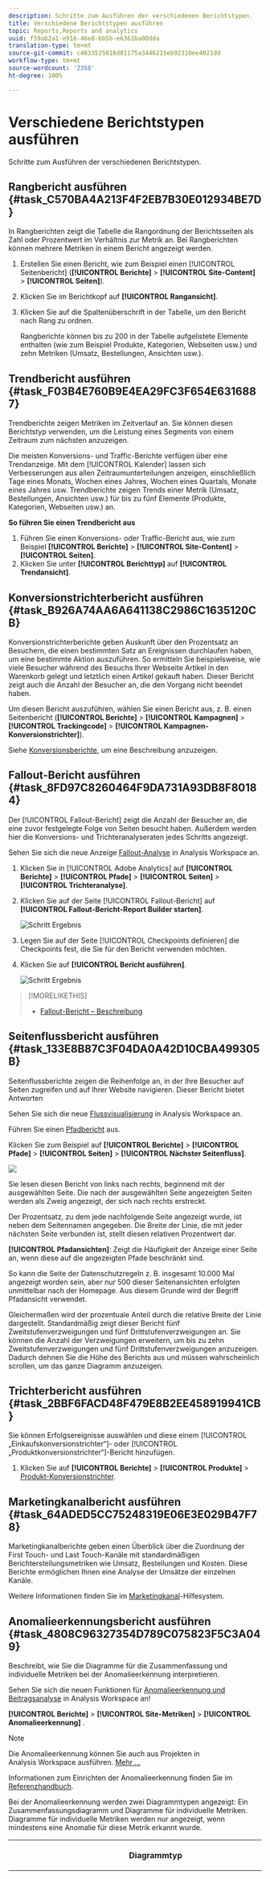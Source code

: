 ```yaml
---
description: Schritte zum Ausführen der verschiedenen Berichtstypen.
title: Verschiedene Berichtstypen ausführen
topic: Reports,Reports and analytics
uuid: f59ab2a1-e916-46e8-bb5b-e6361ba00dda
translation-type: tm+mt
source-git-commit: c4833525816d81175a3446215eb92310ee4021dd
workflow-type: tm+mt
source-wordcount: '2358'
ht-degree: 100%

---
```



# Verschiedene Berichtstypen ausführen

Schritte zum Ausführen der verschiedenen Berichtstypen.


## Rangbericht ausführen {#task_C570BA4A213F4F2EB7B30E012934BE7D}

In Rangberichten zeigt die Tabelle die Rangordnung der Berichtsseiten als Zahl oder Prozentwert im Verhältnis zur Metrik an. Bei Rangberichten können mehrere Metriken in einem Bericht angezeigt werden.

<!-- 

t_reports_ranked.xml

 -->

1. Erstellen Sie einen Bericht, wie zum Beispiel einen [!UICONTROL Seitenbericht] (**[!UICONTROL Berichte]** > **[!UICONTROL Site-Content]** > **[!UICONTROL Seiten]**).
1. Klicken Sie im Berichtkopf auf **[!UICONTROL Rangansicht]**.
1. Klicken Sie auf die Spaltenüberschrift in der Tabelle, um den Bericht nach Rang zu ordnen.

   Rangberichte können bis zu 200 in der Tabelle aufgelistete Elemente enthalten (wie zum Beispiel Produkte, Kategorien, Webseiten usw.) und zehn Metriken (Umsatz, Bestellungen, Ansichten usw.).

## Trendbericht ausführen {#task_F03B4E760B9E4EA29FC3F654E6316887}

Trendberichte zeigen Metriken im Zeitverlauf an. Sie können diesen Berichtstyp verwenden, um die Leistung eines Segments von einem Zeitraum zum nächsten anzuzeigen.

<!-- 

t_reports_trended.xml

 -->

Die meisten Konversions- und Traffic-Berichte verfügen über eine Trendanzeige. Mit dem [!UICONTROL Kalender] lassen sich Verbesserungen aus allen Zeitraumunterteilungen anzeigen, einschließlich Tage eines Monats, Wochen eines Jahres, Wochen eines Quartals, Monate eines Jahres usw. Trendberichte zeigen Trends einer Metrik (Umsatz, Bestellungen, Ansichten usw.) für bis zu fünf Elemente (Produkte, Kategorien, Webseiten usw.) an.

**So führen Sie einen Trendbericht aus**

1. Führen Sie einen Konversions- oder Traffic-Bericht aus, wie zum Beispiel **[!UICONTROL Berichte]** > **[!UICONTROL Site-Content]** > **[!UICONTROL Seiten]**.
1. Klicken Sie unter **[!UICONTROL Berichttyp]** auf **[!UICONTROL Trendansicht]**.

## Konversionstrichterbericht ausführen {#task_B926A74AA6A641138C2986C1635120CB}

Konversionstrichterberichte geben Auskunft über den Prozentsatz an Besuchern, die einen bestimmten Satz an Ereignissen durchlaufen haben, um eine bestimmte Aktion auszuführen. So ermitteln Sie beispielsweise, wie viele Besucher während des Besuchs Ihrer Webseite Artikel in den Warenkorb gelegt und letztlich einen Artikel gekauft haben. Dieser Bericht zeigt auch die Anzahl der Besucher an, die den Vorgang nicht beendet haben.

<!-- 

t_reports_conversion_funnel.xml

 -->

Um diesen Bericht auszuführen, wählen Sie einen Bericht aus, z. B. einen Seitenbericht (**[!UICONTROL Berichte]** > **[!UICONTROL Kampagnen]** > **[!UICONTROL Trackingcode]** > **[!UICONTROL Kampagnen-Konversionstrichter]**).

Siehe [Konversionsberichte](https://docs.adobe.com/content/help/de-DE/analytics/components/variables/dimensions-reports/reports-conversion.html), um eine Beschreibung anzuzeigen.

## Fallout-Bericht ausführen {#task_8FD97C8260464F9DA731A93DB8F80184}

Der [!UICONTROL Fallout-Bericht] zeigt die Anzahl der Besucher an, die eine zuvor festgelegte Folge von Seiten besucht haben. Außerdem werden hier die Konversions- und Trichteranalyseraten jedes Schritts angezeigt.

<!-- 

t_reports_fallout.xml

 -->

Sehen Sie sich die neue Anzeige [Fallout-Analyse](https://docs.adobe.com/content/help/de-DE/analytics/analyze/analysis-workspace/visualizations/fallout/fallout-flow.html) in Analysis Workspace an.

1. Klicken Sie in [!UICONTROL Adobe Analytics] auf **[!UICONTROL Berichte]** > **[!UICONTROL Pfade]** > **[!UICONTROL Seiten]** > **[!UICONTROL Trichteranalyse]**.
1. Klicken Sie auf der Seite [!UICONTROL Fallout-Bericht] auf **[!UICONTROL Fallout-Bericht-Report Builder starten]**.

   ![Schritt Ergebnis](assets/fallout_add_items.png)

1. Legen Sie auf der Seite [!UICONTROL Checkpoints definieren] die Checkpoints fest, die Sie für den Bericht verwenden möchten.
1. Klicken Sie auf **[!UICONTROL Bericht ausführen]**.

   ![Schritt Ergebnis](assets/fallout_report.png)

>[!MORELIKETHIS]
>
>* [Fallout-Bericht – Beschreibung](https://docs.adobe.com/content/help/de-DE/analytics/components/variables/dimensions-reports/reports-fallout.html)


## Seitenflussbericht ausführen {#task_133E8B87C3F04DA0A42D10CBA499305B}

Seitenflussberichte zeigen die Reihenfolge an, in der Ihre Besucher auf Seiten zugreifen und auf Ihrer Website navigieren. Dieser Bericht bietet Antworten

Sehen Sie sich die neue [Flussvisualisierung](https://docs.adobe.com/content/help/de-DE/analytics/analyze/analysis-workspace/visualizations/fallout/fallout-flow.html) in Analysis Workspace an.

Führen Sie einen [Pfadbericht](https://docs.adobe.com/content/help/de-DE/analytics/components/variables/dimensions-reports/reports-paths.html) aus.

Klicken Sie zum Beispiel auf **[!UICONTROL Berichte]** > **[!UICONTROL Pfade]** > **[!UICONTROL Seiten]** > **[!UICONTROL Nächster Seitenfluss]**.

![](assets/page_flow.png)

Sie lesen diesen Bericht von links nach rechts, beginnend mit der ausgewählten Seite. Die nach der ausgewählten Seite angezeigten Seiten werden als Zweig angezeigt, der sich nach rechts erstreckt.

Der Prozentsatz, zu dem jede nachfolgende Seite angezeigt wurde, ist neben dem Seitennamen angegeben. Die Breite der Linie, die mit jeder nächsten Seite verbunden ist, stellt diesen relativen Prozentwert dar.

**[!UICONTROL Pfadansichten]**: Zeigt die Häufigkeit der Anzeige einer Seite an, wenn diese auf die angezeigten Pfade beschränkt sind.

So kann die Seite der Datenschutzregeln z. B. insgesamt 10.000 Mal angezeigt worden sein, aber nur 500 dieser Seitenansichten erfolgten unmittelbar nach der Homepage. Aus diesem Grunde wird der Begriff Pfadansicht verwendet.

Gleichermaßen wird der prozentuale Anteil durch die relative Breite der Linie dargestellt. Standardmäßig zeigt dieser Bericht fünf Zweitstufenverzweigungen und fünf Drittstufenverzweigungen an. Sie können die Anzahl der Verzweigungen erweitern, um bis zu zehn Zweitstufenverzweigungen und fünf Drittstufenverzweigungen anzuzeigen. Dadurch dehnen Sie die Höhe des Berichts aus und müssen wahrscheinlich scrollen, um das ganze Diagramm anzuzeigen.

## Trichterbericht ausführen {#task_2BBF6FACD48F479E8B2EE458919941CB}

Sie können Erfolgsereignisse auswählen und diese einem [!UICONTROL „Einkaufskonversionstrichter“]- oder [!UICONTROL „Produktkonversionstrichter“]-Bericht hinzufügen.

<!-- 

t_reports_funnel.xml

 -->

1. Klicken Sie auf **[!UICONTROL Berichte]** > **[!UICONTROL Produkte]** > [Produkt-Konversionstrichter](https://docs.adobe.com/content/help/de-DE/analytics/components/variables/dimensions-reports/reports-conversion-funnel.html).

## Marketingkanalbericht ausführen {#task_64ADED5CC75248319E06E3E029B47F78}

Marketingkanalberichte geben einen Überblick über die Zuordnung der First Touch- und Last Touch-Kanäle mit standardmäßigen Berichterstellungsmetriken wie Umsatz, Bestellungen und Kosten. Diese Berichte ermöglichen Ihnen eine Analyse der Umsätze der einzelnen Kanäle.

<!-- 

t_reports_marketing_channel.xml

 -->

Weitere Informationen finden Sie im [Marketingkanal](/help/components/c-marketing-channels/analyze-mc.md)-Hilfesystem.

## Anomalieerkennungsbericht ausführen {#task_4808C96327354D789C075823F5C3A049}

Beschreibt, wie Sie die Diagramme für die Zusammenfassung und individuelle Metriken bei der Anomalieerkennung interpretieren.

<!-- 

t_anomaly_view.xml

 -->

Sehen Sie sich die neuen Funktionen für [Anomalieerkennung und Beitragsanalyse](https://docs.adobe.com/content/help/de-DE/analytics/analyze/analysis-workspace/virtual-analyst/anomaly-detection/anomaly-detection.html) in Analysis Workspace an!

**[!UICONTROL Berichte]** > **[!UICONTROL Site-Metriken]** > **[!UICONTROL Anomalieerkennung]** .

>[!NOTE]
>
>Die Anomalieerkennung können Sie auch aus Projekten in Analysis Workspace ausführen. [Mehr …](https://docs.adobe.com/content/help/de-DE/analytics/analyze/analysis-workspace/virtual-analyst/anomaly-detection/anomaly-detection.html)

Informationen zum Einrichten der Anomalieerkennung finden Sie im [Referenzhandbuch](https://docs.adobe.com/content/help/de-DE/analytics/analyze/reports-analytics/getting-started.html#Setting_up_Anomaly_Detection).

Bei der Anomalieerkennung werden zwei Diagrammtypen angezeigt: Ein Zusammenfassungsdiagramm und Diagramme für individuelle Metriken. Diagramme für individuelle Metriken werden nur angezeigt, wenn mindestens eine Anomalie für diese Metrik erkannt wurde.

<table id="table_88163CD8FC164342855D90D01F9C581A"> 
 <thead> 
  <tr> 
   <th colname="col1" class="entry"> <p>Diagrammtyp </p> </th> 
   <th colname="col2" class="entry"> <p>Funktion </p> </th> 
  </tr> 
 </thead>
 <tbody> 
  <tr> 
   <td colname="col1"> <p>Zusammenfassungsdiagramm </p> <p><img placement="break"  src="assets/ad_summary_chart.png" width="570px" id="image_1CD4C4770BAA43C4AD7CBB824AD41338" /> </p> </td> 
   <td colname="col2"> <p> 
     <ul id="ul_D26DA3024CD7468291369F549557B28A"> 
      <li id="li_1C22B6E02FFB479FB71EFAD89EB37A4E">Jedes Kästchen steht für eine Anomalie (pro Tag verfolgt), die einer Metrik unten entspricht. </li> 
      <li id="li_8FC587D3FF4E452D83263CC7A10B6675">Grüne Kästchen geben Anomalien oberhalb der Trendlinie und blaue Kästchen Anomalien unterhalb der Trendlinie an. </li> 
      <li id="li_25135AB691BF443599AF2A3A60E2E71A">Gibt das Ausmaß der Anomalie an: Je größer die Anomalie, desto dunkler die Farbe des Datenpunktes und desto größer der Abstand zur Trendlinie. </li> 
      <li id="li_0C42AFA8897D420D8AB1A5D0F65B3B3A">Durch Klicken auf individuelle Anomalien wird das individuelle Metrikdiagramm dieser Anomalie (unterhalb des Zusammenfassungsdiagramms) nach oben geholt. </li> 
      <li id="li_85C0F426952547B5A75D6BD31DE19CA5">Die Abweichungsprozentwerte (links neben dem Diagramm) werden wie folgt berechnet: 
       <ul id="ul_BEC0A88BFFAC4CF78BC9885FEB749694"> 
        <li id="li_1BAB2F50482745B69937DFAF1E09982E">Wenn die oberen Grenzen und der erwartete Wert identisch sind, beträgt die Abweichung in Prozent 100 % </li> 
        <li id="li_CA48064F5788448C8646CCE196161237">Andernfalls ist die Abweichung in Prozent ((Istwert – oberer Grenzwert) / (oberer Grenzwert – erwarteter Wert)) * 100 </li> 
        <li id="li_4090357A0D214BC7B1C3DE0615875554">Wenn die unteren Grenzen und der erwartete Wert identisch sind, beträgt die Abweichung in Prozent –100% </li> 
        <li id="li_EF694E1A4E874ECD94E1E8F7302E494F">Andernfalls ist die Abweichung in Prozent ((unterer Grenzwert – Istwert) / (erwarteter Wert – unterer Grenzwert)) * –100 </li> 
       </ul> </li> 
      <li id="li_5C05EF7023484CC993E96D63E842B65C">Durch Klicken auf <span class="uicontrol">Anzeigen Segmente</span> wird die Segmentschiene eingeblendet, die es Ihnen ermöglicht, Segmente auf einen Anomalieerkennungsbericht anzuwenden. <a href="https://docs.adobe.com/content/help/de-DE/analytics/components/segmentation/seg-home.html"  > Weitere Informationen</a> zur Segmentierung. </li> 
      <li id="li_1B41CABF13D1407886C68EE3BC201E60">Durch Klicken auf <span class="uicontrol">Metriken bearbeiten</span> können Sie Metriken auswählen und die Auswahl für Metriken aufheben, für die Sie Anomalien erkennen möchten. </li> 
     </ul> </p> </td> 
  </tr> 
  <tr> 
   <td colname="col1"> <p>Diagramm für individuelle Metrik </p> <p><img placement="break"  src="assets/metric_report.png" width="570px" id="image_5BBECFD91CF14478AA4761E6256BBCB9" /> </p> </td> 
   <td colname="col2"> <p> 
     <ul id="ul_739C5687013743A29B63089FDA763F45"> 
      <li id="li_456A0BDA4D4E46CE9CC1C3DBAA1E2220">Zeigt Anomaliedatenpunkte für individuelle Trendmetriken (einschließlich berechneter Metriken) als Punkte an. </li> 
      <li id="li_89FD847C65F04F48BCA7CD38D0EC51CD">Zeigt die aktuellste Anomalie oben an und sortiert sekundär nach Anzahl der Anomalien. </li> 
      <li id="li_98B97A9706DE4455B8D8850904CBDE03">Zeigt eine durchgehende Linie an, um die derzeit erfassten Istdaten anzugeben. Diese werden mit der Vorschau und der Fehlertoleranz verglichen, um zu bestimmen, ob Anomaliedatenpunkte vorliegen. </li> 
      <li id="li_0EEA38DDDC344BF3879430E67D74EB72">Zeigt eine gepunktete Linie an, die eine Vorschau basierend auf historischen Daten (also dem Schulungszeitraum) darstellt. </li> 
      <li id="li_035BD2725D004AEDB630BF8DFF4DA4F3">Zeigt die oberen und unteren 95 % Konfidenzintervalle/-grenzen grau schattiert an. </li> 
      <li id="li_021A3D1F2EDB4319B9B39620EF1C038A">Sie können individuelle Berichte aus- und einblenden, indem Sie neben dem Metriknamen auf die doppelten Pfeile nach oben bzw. unten klicken. </li> 
      <li id="li_722E4B9FC21047AC96D7B143197E293D">Ändert die Anzeigereihenfolge der Metrikdiagramme aufgrund von Drilldowns im Übersichtsbericht (siehe oben). </li> 
      <li id="li_A2441169B185475AA68A64F81E6E40B8">Sie können Diagramme anhand von Suchbegriffen, wie „Seite“ für alle seitenbezogenen Metriken, filtern. </li> 
      <li id="li_F1BBBFCA8E2A43C29658E4FCAA36C904">Sie können alle definierten Metriken oder nur diejenigen mit Anomalien anzeigen. </li> 
     </ul> </p> </td> 
  </tr> 
 </tbody> 
</table>

## Anomalieerkennung einrichten {#task_AF347B34F56E44A6AE70E019B6EB2F08}

Schritte zur Auswahl von Report Suites, Metriken und Schulungs-/Anzeigezeiträumen für die Anomalieerkennung.

<!-- 

t_anomaly_config.xml

 -->

Sie richten die Anomalieerkennung unabhängig für jede Report Suite ein.

1. Gehen Sie zu **[!UICONTROL Analysen > Berichte > Site-Metriken > Anomalieerkennung]**.
1. Wählen Sie die Report Suite, für die Sie die tägliche Anomalieerkennung verfolgen möchten. Um eine Liste der Report Suites anzuzeigen, klicken Sie auf das Dropdown-Menü der Report Suite-Auswahl.
1. Um die Metriken auszuwählen und/oder gefilterte Metriken zu definieren, klicken Sie oben rechts im Bildschirm auf **[!UICONTROL Metriken bearbeiten]**:  ![](assets/metrics_icon.png).

   Sie können Metriken aus der Liste mit allen Metriken (einschließlich berechneter Metriken) oder aus einer Liste mit verfolgten Metriken auswählen. Sie können auch nach bestimmten Begriffen filtern, um die Liste einzugrenzen. 1. Sobald der Bericht generiert wurde, definieren Sie den **[!UICONTROL Schulungszeitraum]** und den **[!UICONTROL Ansichtszeitraum]** zur Anomalieerkennung. (Den Schulungszeitraum kann man sich als „Lernzeitraum“ für den Algorithmus vorstellen.)

   ![](assets/view_training_periods.png)

   Bedenken Sie Folgendes:

* Der Schulungszeitraum endet direkt vor Beginn des Anzeigezeitraums.
* Der Standardwert für die beiden Zeiträume beträgt 30 Tage. Sie können sie aber auf 60 oder 90 Tage verlängern.
* Wenn Sie den Schulungszeitraum verlängern, erhalten Ihre Daten mehr Kontext, und die Größe einer Anomalie kann reduziert werden.

   Der Metrikbericht für die Anomalieerkennung wird bei jeder Änderung eines Parameters aktualisiert.
1. Optional: Wenden Sie Segmente auf den Bericht an, indem Sie auf **[!UICONTROL Segmente anzeigen]** klicken und ein oder mehrere vorhandene Segmente auswählen oder ein neues Segment erstellen und dieses anwenden.

   ![](assets/ad_top_menu.png)

   Weitere Informationen zum Erstellen und Verwalten von Segmenten erhalten Sie im [Leitfaden zur Analysesegmentierung](https://docs.adobe.com/content/help/de-DE/analytics/components/segmentation/seg-home.html). 1. (Optional) Fügen Sie den Bericht zu den Favoriten hinzu oder setzen Sie ein Lesezeichen.
1. (Optional) Ändern Sie das Enddatum des Anzeigezeitraums. Der Standardwert ist „Gestern“.
1. Sie können den Bericht nun interpretieren. [Anzeigen von Diagrammen zur Anomalieerkennung](/help/analyze/reports-analytics/t-running-report-types.md#task_4808C96327354D789C075823F5C3A049).

## Echtzeitbericht ausführen {#task_5D25929C918E40B18965222FA94176B0}

Beschreibt, wie Sie Echtzeitberichte anzeigen und interpretieren.

<!-- 

reports_realtime.xml

 -->

**[!UICONTROL Berichte > Site-Metriken > Echtzeit]**.

Bei der Echtzeitberichterstattung stehen zwei Hauptberichte zur Verfügung: ein Übersichtsbericht und ein Detailbericht. Sie bestehen jeweils aus mehreren Reportlets.

Informationen zum Konfigurieren von Echtzeitberichten finden Sie im [Analytics-Referenzhandbuch](https://docs.adobe.com/content/help/de-DE/analytics/landing/home.html#RealTime_Reports_Configuration).

1. Sehen Sie sich den **[!UICONTROL Übersichtsbericht]** und dessen Komponenten an:  ![](assets/rtr_overview_report.png)

   <table id="choicetable_8586BECF55E843B2B5CD41205567EA32"> 
   <thead class="chhead sthead"> 
   <th class="choptionhd"> Benutzeroberflächenkomponente </th> 
   <th class="chdeschd"> Beschreibung </th> 
   </thead> 
   <tr class="chrow strow"> 
   <td class="choption"><strong>Report Suite auswählen</strong></td> 
   <td class="chdesc stentry"> Zeigt die Report Suite an, die von diesem Echtzeitbericht behandelt wird. Informationen zum Ändern der Report Suite finden Sie unter <a href="https://docs.adobe.com/content/help/de-DE/analytics/admin/admin-tools/real-time-reports/t-realtime-admin.html"  >Konfiguration von Echtzeitberichten </a>. </td> 
   </tr> 
   <tr class="chrow strow"> 
   <td class="choption"><strong>Zwischen Berichten wechseln</strong></td> 
   <td class="chdesc stentry"> Damit können Sie zwischen den eingerichteten Berichten (höchstens 3) wechseln. </td> 
   </tr> 
   <tr class="chrow strow"> 
   <td class="choption"><strong>Zeitraum wählen</strong></td> 
   <td class="chdesc stentry"> Damit können Sie den allgemeinen Zeitraum für alle Reportlets im Bericht wählen. </td> 
   </tr> 
   <tr class="chrow strow"> 
   <td class="choption"><strong>Berichte konfigurieren</strong></td> 
   <td class="chdesc stentry"> Dieser Zahnradsymbol-Link ist nur sichtbar, wenn Sie über Admin-Rechte verfügen. Wenn Sie darauf klicken, gelangen Sie zum Report Suite-Manager unter <span class="ignoretag"><span class="uicontrol">Admin Tools</span> &gt; <span class="uicontrol">Report Suites</span> &gt; <span class="uicontrol">Einstellungen bearbeiten</span> &gt; <span class="uicontrol">Echtzeit </span> </span>. </td> 
   </tr> 
   <tr class="chrow strow"> 
   <td class="choption"><strong>Vollbildansicht</strong></td> 
   <td class="chdesc stentry"> Das Symbol für die Vollbildansicht ist nur sichtbar, wenn Ihr Bildschirm auf ein bestimmtes Seitenverhältnis (entweder 16:9 oder 16:10) eingestellt ist UND wenn Ihr Browser die Vollbildansicht unterstützt. Beachten Sie, dass Sie keine Aktionen im Bildschirm ausführen können, während der Vollbildmodus aktiviert ist (drücken Sie <span class="uicontrol">Esc</span>, um diesen zu verlassen). Im Vollbildmodus kommt es zu keinen Timeouts. </td> 
   </tr> 
   <tr class="chrow strow"> 
   <td class="choption"><strong>Site-Traffic-Bericht</strong></td> 
   <td class="chdesc stentry"> Die Daten der blauen Trendlinie zeigen den gesamten Datenverkehr für die ganze Site an. Die X-Achse verwendet wörtliche Beschriftungen (vor 15 Minuten, vor 10 Minuten) mit Ausnahme des aktuellen Wertes, der als Echtzeitausdruck angezeigt wird. </td> 
   </tr> 
   <tr class="chrow strow"> 
   <td class="choption"><strong>Site-Summen-Reportlet</strong></td> 
   <td class="chdesc stentry"> Zeigt die Site-Gesamtangaben für die gewählte Metrik des Echtzeitberichts für die letzten N Minuten an. „N“ kann über die Zeitraumauswahl konfiguriert werden. <p>Die Farbe und Richtung des Pfeils basieren auf dem folgenden Algorithmus: 
      <ul id="ul_9F40CEA33798467393CB1266BB36D500"> 
      <li id="li_CCD01A44F912487DA5681EA50113643C">Erheblicher Gewinn (Pfeil nach oben): &gt; 100 % </li> 
      <li id="li_7402491A9A614851B7F2AE0C77BD9A97">Gewinn (Pfeil nach rechts oben): zwischen 5 % und 100 % </li> 
      <li id="li_BCA79C08B5714D4B9315068112C66107"> Flach (Pfeil nach rechts): zwischen 5 % und -5 % </li> 
      <li id="li_234ECBD7D83A4AE680E4A70BF288681F"> Verlust (Pfeil nach rechts unten): zwischen -5 % und -100 % </li> 
      <li id="li_10C5EA8803604C1CA714D3DB27478B31"> Erheblicher Verlust (Pfeil nach unten): &lt; -100 % </li> 
      </ul> </p> <p>Wenn die Site-Gesamtangaben in „Instanzen“ angegeben werden, spiegeln diese Instanzen die Dimension im primären Reportlet wider. Wenn ein instanzspezifischer Name vorhanden ist (wie „Seitenansichten“), wird dieser Name in der Site-Gesamtangabe angegeben. </p> </td> 
   </tr> 
   <tr class="chrow strow"> 
   <td class="choption"><strong>Primäres Reportlet</strong></td> 
   <td class="chdesc stentry"> Bericht für die primäre Dimension des Echtzeitberichts und für die zugehörige Metrik. Stellt eine Trendlinie für dieses Element für den gewählten Zeitraum dar. Die Metrikgesamtangabe stellt die Summe für die vollständige Trendlinie dar. Mit dem Pfeil wird angegeben, ob das Element erheblichen Gewinn, Gewinn, keine Veränderung, Verlust oder erheblichen Verlust aufweist. </td> 
   </tr> 
   <tr class="chrow strow"> 
   <td class="choption"><strong>Suchdialogfeld</strong></td> 
   <td class="chdesc stentry"> Die Suche wirkt sich auf alle Reportlets aus. Die Suche wird beibehalten, während Sie den Bericht anzeigen. </td> 
   </tr> 
   <tr class="chrow strow"> 
   <td class="choption"><strong>Sortieren nach... Beliebteste/Gewinner/Verlierer</strong></td> 
   <td class="chdesc stentry"> Sie können zwischen der Sortierung nach <span class="uicontrol">Beliebteste</span> (Standard), <span class="uicontrol">Gewinner</span> (Dimensionen mit dem größten Wachstum) und <span class="uicontrol">Verlierer</span> (Dimension mit einem Trend nach unten) umschalten. <p>Hier finden Sie die Formel, mit der Gewinner oder Verlierer bestimmt werden: Das früheste Beispiel wird über eine einfache Berechnung der Prozentsatzänderung mit dem vorletzten Beispiel verglichen. Wenn also „Letzte 15 Minuten“ gewählt ist und n die aktuelle Minute darstellt, wird n-1 mit n-15 verglichen. Eine Gewichtung wird derzeit dabei nicht vorgenommen. Die aktuelle Minute wird ignoriert, da sie nicht vollständig ist und wahrscheinlich zu einer falschen Prozentsatzänderung führen würde. </p> <p>Diese Formel ist bei allen im Echtzeitbericht verwendeten Metriken konsistent. </p> </td> 
   </tr> 
   <tr class="chrow strow"> 
   <td class="choption"><strong>Sekundäres 1 Reportlet</strong></td> 
   <td class="chdesc stentry"> Stellt Echtzeitberichte für die Dimension des zweiten bereitgestellten Berichts und für die Metrik dar. <p>Das sekundäre 1 Reportlet zeigt die Top 4 der Kategorien an. Die fünfte Kategorie ist eine Aggregation aller restlichen Werte. Für jede Kategorie wird die gesamte Rohansicht dieser Kategorie bereitgestellt. Darüber hinaus wird die Summe für alle Kategorien in der Mitte angezeigt. </p> <p> Wenn Sie mit dem Cursor auf einen Abschnitt zeigen, wird die zugehörige Kategorie hervorgehoben. Außerdem wird die Trendlinie der Kategorie unter dem Donut angezeigt. </p> <p> Wenn Sie mit dem Cursor auf ein Einzelelement zeigen, werden das Einzelelement und der zugehörige Abschnitt hervorgehoben. Außerdem wird die Trendlinie der Kategorie unter dem Donut angezeigt. </p> </td> 
   </tr> 
   <tr class="chrow strow"> 
   <td class="choption"><strong>Sekundäres 2 Reportlet</strong></td> 
   <td class="chdesc stentry"> Stellt Echtzeitberichte für die Dimension des dritten bereitgestellten Berichts und für die Metrik dar. Wenn Sie mit dem Cursor auf die Elementbeschriftung zeigen, wird die Beschriftung nach rechts verschoben und eine Trendlinie für das gewählte Element wird angezeigt. </td> 
   </tr> 
   </table>

1. Klicken Sie auf einen Einzelposten im primären Reportlet, um die **[!UICONTROL Detailansicht]** für diesen Einzelposten anzuzeigen:  ![](assets/rtr_detail_report.png)

   | **Elementtrend-Reportlet** | Stellt die Trendlinie des Elements, das im Übersichtsbericht ausgewählt wurde, für die letzten N Minuten dar. N kann über die Zeitraumauswahl konfiguriert werden. |
   |---|---|
   | **Elementsummen-Reportlet** | Stellt eine Gesamtmetrik für das Element, das im Übersichtsbericht ausgewählt wurde, für die letzten N Minuten dar. N kann über die Zeitraumauswahl konfiguriert werden. |
   | **Korreliertes sekundäres 1 Reportlet** | Dieses Reportlet ist dem sekundären 1 Reportlet sehr ähnlich. Der einzige Unterschied besteht in der Datenquelle, mit der dieser Bericht gefüllt wird: In diesem Beispiel wird die Korrelation (oder Aufschlüsselung) zwischen einer bestimmten Seite (die Sie im primären Reportlet des Übersichtberichts ausgewählt haben) und den angezeigten Instanzen dargestellt. |
   | **Korreliertes sekundäres 2 Reportlet** | Dieses Reportlet ist dem sekundären 2 Reportlet sehr ähnlich. Der einzige Unterschied besteht in der Datenquelle, mit der dieser Bericht gefüllt wird: In diesem Beispiel wird die Korrelation (oder Aufschlüsselung) zwischen einer bestimmten Seite (die Sie im primären Reportlet des Übersichtberichts ausgewählt haben) und der Sprachdimension dargestellt. |
